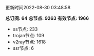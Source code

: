 更新时间2022-08-30 03:48:58

**总订阅: 64**
**总节点: 9263**
**有效节点: 1966**
- ss节点: 233
- trojan节点: 109
- v2ray节点: 1618
- ssr节点: 6
